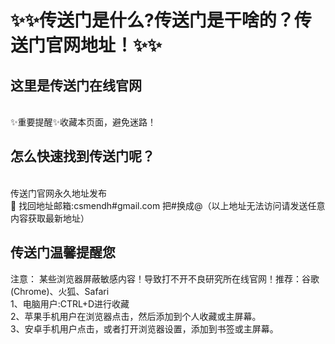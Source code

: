 # :sparkles::sparkles:传送门是什么?传送门是干啥的？传送门官网地址！:sparkles::sparkles:

## 这里是**传送门在线官网**

<br>✨重要提醒✨收藏本页面，避免迷路！<br>


## 怎么快速找到**传送门**呢？
<br>传送门官网永久地址发布<br>
📧 找回地址邮箱:csmendh#gmail.com 把#换成@（以上地址无法访问请发送任意内容获取最新地址）<br>
## **传送门温馨提醒您**
注意： 某些浏览器屏蔽敏感内容！导致打不开不良研究所在线官网！推荐：谷歌(Chrome)、火狐、Safari<br>
1、电脑用户:CTRL+D进行收藏<br>
2、苹果手机用户在浏览器点击，然后添加到个人收藏或主屏幕。<br>
3、安卓手机用户点击，或者打开浏览器设置，添加到书签或主屏幕。
